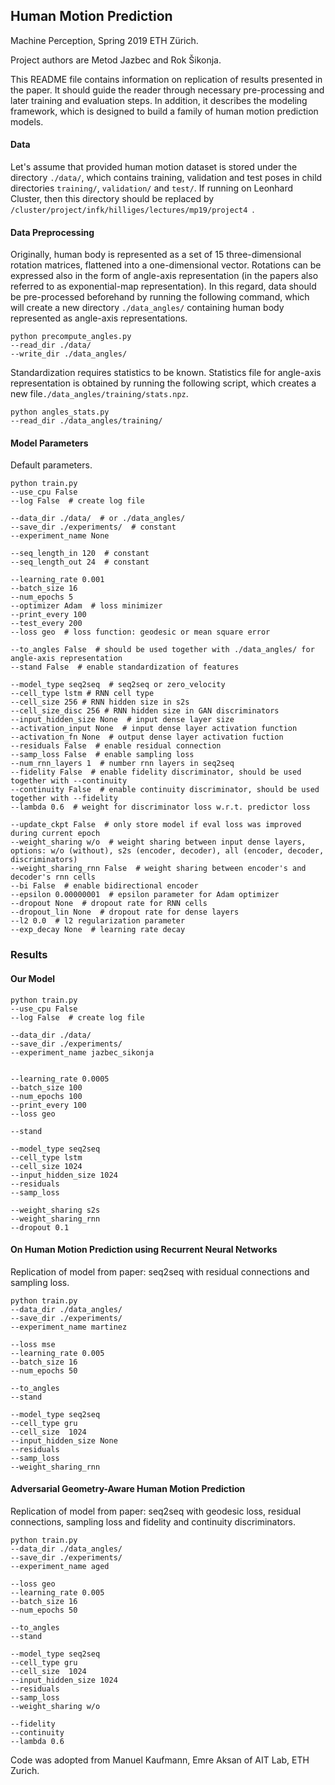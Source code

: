 ## Human Motion Prediction

Machine Perception, Spring 2019 ETH Zürich.

Project authors are Metod Jazbec and Rok Šikonja.

This README file contains information on replication of results presented in the paper. It should guide the reader through
necessary pre-processing and later training and evaluation steps. In addition, it describes the modeling framework, which
is designed to build a family of human motion prediction models. 

#### Data

Let's assume that provided human motion dataset is stored under the directory ```./data/```, which contains training,
validation and test poses in child directories ```training/```, ```validation/``` and ```test/```. If running on Leonhard
Cluster, then this directory should be replaced by ```/cluster/project/infk/hilliges/lectures/mp19/project4 ```.


#### Data Preprocessing

Originally, human body is represented as a set of 15 three-dimensional rotation matrices, flattened into a one-dimensional
vector. Rotations can be expressed also in the form of angle-axis representation (in the papers also referred to as exponential-map representation). In this regard, data should be pre-processed
beforehand by running the following command, which will create a new directory ```./data_angles/``` containing human body
represented as angle-axis representations.

```
python precompute_angles.py 
--read_dir ./data/
--write_dir ./data_angles/
```

Standardization requires statistics to be known. Statistics file for angle-axis representation is obtained by running the
following script, which creates a new file```./data_angles/training/stats.npz```.

```
python angles_stats.py
--read_dir ./data_angles/training/
```

#### Model Parameters

Default parameters.

```
python train.py
--use_cpu False
--log False  # create log file

--data_dir ./data/  # or ./data_angles/
--save_dir ./experiments/  # constant
--experiment_name None

--seq_length_in 120  # constant
--seq_length_out 24  # constant

--learning_rate 0.001
--batch_size 16
--num_epochs 5
--optimizer Adam  # loss minimizer
--print_every 100
--test_every 200
--loss geo  # loss function: geodesic or mean square error

--to_angles False  # should be used together with ./data_angles/ for angle-axis representation 
--stand False  # enable standardization of features

--model_type seq2seq  # seq2seq or zero_velocity
--cell_type lstm # RNN cell type
--cell_size 256 # RNN hidden size in s2s
--cell_size_disc 256 # RNN hidden size in GAN discriminators
--input_hidden_size None  # input dense layer size
--activation_input None  # input dense layer activation function
--activation_fn None  # output dense layer activation fuction
--residuals False  # enable residual connection
--samp_loss False  # enable sampling loss
--num_rnn_layers 1  # number rnn layers in seq2seq
--fidelity False  # enable fidelity discriminator, should be used together with --continuity
--continuity False  # enable continuity discriminator, should be used together with --fidelity
--lambda 0.6  # weight for discriminator loss w.r.t. predictor loss

--update_ckpt False  # only store model if eval loss was improved during current epoch
--weight_sharing w/o  # weight sharing between input dense layers, options: w/o (without), s2s (encoder, decoder), all (encoder, decoder, discriminators)
--weight_sharing_rnn False  # weight sharing between encoder's and decoder's rnn cells
--bi False  # enable bidirectional encoder
--epsilon 0.00000001  # epsilon parameter for Adam optimizer
--dropout None  # dropout rate for RNN cells
--dropout_lin None  # dropout rate for dense layers
--l2 0.0  # l2 regularization parameter
--exp_decay None  # learning rate decay
```

### Results

#### Our Model

```
python train.py
--use_cpu False
--log False  # create log file

--data_dir ./data/
--save_dir ./experiments/ 
--experiment_name jazbec_sikonja


--learning_rate 0.0005
--batch_size 100
--num_epochs 100
--print_every 100
--loss geo

--stand

--model_type seq2seq
--cell_type lstm
--cell_size 1024
--input_hidden_size 1024
--residuals
--samp_loss

--weight_sharing s2s 
--weight_sharing_rnn
--dropout 0.1
```


#### On Human Motion Prediction using Recurrent Neural Networks

Replication of model from paper: seq2seq with residual connections and sampling loss.

```
python train.py
--data_dir ./data_angles/
--save_dir ./experiments/ 
--experiment_name martinez

--loss mse
--learning_rate 0.005
--batch_size 16
--num_epochs 50

--to_angles
--stand

--model_type seq2seq 
--cell_type gru
--cell_size  1024
--input_hidden_size None
--residuals
--samp_loss
--weight_sharing_rnn
```

#### Adversarial Geometry-Aware Human Motion Prediction

Replication of model from paper: seq2seq with geodesic loss, residual connections, sampling loss and fidelity and 
continuity discriminators.
```
python train.py
--data_dir ./data_angles/
--save_dir ./experiments/ 
--experiment_name aged

--loss geo
--learning_rate 0.005
--batch_size 16
--num_epochs 50

--to_angles
--stand

--model_type seq2seq 
--cell_type gru
--cell_size  1024
--input_hidden_size 1024
--residuals
--samp_loss
--weight_sharing w/o

--fidelity
--continuity
--lambda 0.6
```




Code was adopted from Manuel Kaufmann, Emre Aksan of AIT Lab, ETH Zurich.
